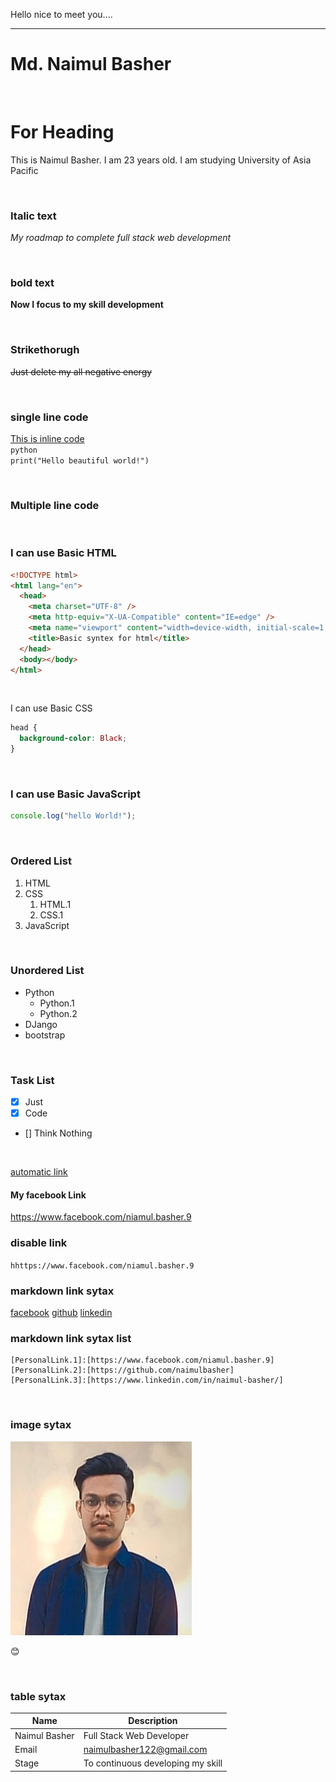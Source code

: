 <!--markdown-->

Hello nice to meet you....<br/>

---

# Md. Naimul Basher

<br>

# For Heading

<p>This is Naimul Basher. I am 23 years old. I am studying University of Asia Pacific</p>

<br/>

### Italic text

_My roadmap to complete full stack web development_

<br/>

### bold text

**Now I focus to my skill development**

<br/>

### Strikethorugh

~~Just delete my all negative energy~~

<br/>

### single line code

<u>This is inline code</u>  
`python`  
`print("Hello beautiful world!")`

<br/>

### Multiple line code

<br>

### I can use Basic HTML

```html
<!DOCTYPE html>
<html lang="en">
  <head>
    <meta charset="UTF-8" />
    <meta http-equiv="X-UA-Compatible" content="IE=edge" />
    <meta name="viewport" content="width=device-width, initial-scale=1.0" />
    <title>Basic syntex for html</title>
  </head>
  <body></body>
</html>
```

<br>

I can use Basic CSS

```css
head {
  background-color: Black;
}
```

<br>

### I can use Basic JavaScript

```javascript
console.log("hello World!");
```

<br/>

### Ordered List

1. HTML
2. CSS
   1. HTML.1
   2. CSS.1
3. JavaScript

<br/>

### Unordered List

- Python
  - Python.1
  - Python.2
- DJango
- bootstrap

<br/>

### Task List

- [x] Just
- [x] Code
- [] Think Nothing

<br/>

<u>automatic link</u>

#### My facebook Link

https://www.facebook.com/niamul.basher.9

### disable link

`hhttps://www.facebook.com/niamul.basher.9`

### markdown link sytax

[facebook](PersonalLink.1) [github](PersonalLink.2) [linkedin](PersonalLink.3)

### markdown link sytax list

```
[PersonalLink.1]:[https://www.facebook.com/niamul.basher.9]
[PersonalLink.2]:[https://github.com/naimulbasher]
[PersonalLink.3]:[https://www.linkedin.com/in/naimul-basher/]
```

[PersonalLink.1]:[https://www.facebook.com/niamul.basher.9]
[PersonalLink.2]:[https://github.com/naimulbasher]
[PersonalLink.3]:[https://www.linkedin.com/in/naimul-basher/]

<br/>

### image sytax

<!-- ![profile](./images/me.jpg) -->
<img src="./Images/pp.jpg">

😊

<br/>

### table sytax

| Name          | Description                       |
| ------------- | --------------------------------- |
| Naimul Basher | Full Stack Web Developer          |
| Email         | naimulbasher122@gmail.com         |
| Stage         | To continuous developing my skill |
